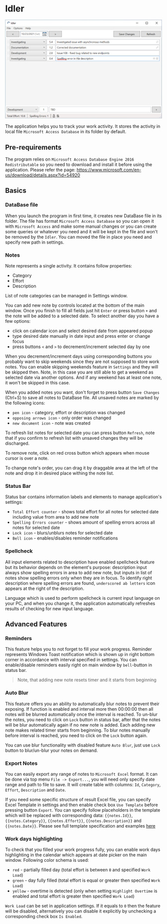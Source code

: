 # Idler

![image](images/main-window.png)

The application helps you to track your work activity. It stores the activity in local file `Microsoft Access Database` in its folder by default.

## Pre-requirements

The program relies on `Microsoft Access Database Engine 2016 Redistributable` so you need to download and install it before using the application. Please refer the page: https://www.microsoft.com/en-us/download/details.aspx?id=54920

## Basics

### DataBase file

When you launch the program in first time, it creates new DataBase file in its folder. The file has format `Microsoft Access Database` so you can open it with `Microsoft Access` and make some manual changes or you can create some queries or whatever you need and it will be kept in the file and won't be removed by the `Idler`. You can moved the file in place you need and specify new path in settings.

### Notes

Note represents a single activity. It contains follow properties:

- Category
- Effort
- Description

List of note categories can be managed in Settings window.

You can add new note by controls located at the bottom of the main window. Once you finish to fill all fields just hit `Enter` or press button `+` and the note will be added to a selected date. To select another day you have a few options:

- click on calendar icon and select desired date from appeared popup
- type desired date manually in date input and press enter or change focus
- press buttons `<` and `>` to decrement/increment selected day by one

When you decrement/increment days using corresponding buttons you probably want to skip weekends since they are not supposed to store work notes. You can enable skipping weekends feature in `Settings` and they will be skipped then. Note, in this case you are still able to get a weekend as selected date via another options. And if any weekend has at least one note, it won't be skipped in this case.

When you added notes you want, don't forget to press button `Save Changes` (Ctrl+S) to save all notes to DataBase file. All unsaved notes are marked by the following icons:

- `pen icon` - category, effort or description was changed
- `opposing arrows icon` - only order was changed
- `new document icon` - note was created

To refresh list notes for selected date you can press button `Refresh`, note that if you confirm to refresh list with unsaved changes they will be discharged.

To remove note, click on red cross button which appears when mouse cursor is over a note.

To change note's order, you can drag it by draggable area at the left of the note and drop it in desired place withing the note list.

### Status Bar

Status bar contains information labels and elements to manage application's settings:

- `Total Effort counter` - shows total effort for all notes for selected date including value from area to add new note
- `Spelling Errors counter` - shows amount of spelling errors across all notes for selected date
- `Lock icon` - blurs/unblurs notes for selected date
- `Bell icon` - enables/disables reminder notifications

### Spellcheck

All input elements related to description have enabled spellcheck feature but its behavior depends on the element's purpose: description input always show spelling errors in area to add new note, but inputs in list of notes show spelling errors only when they are in focus. To identify right description where spelling errors are found, `underscored ab letters` icon appears at the right of the description.

Language which is used to perform spellcheck is current input language on your PC, and when you change it, the application automatically refreshes results of checking for new input language.

## Advanced Features

### Reminders

This feature helps you to not forget to fill your work progress. Reminder represents Windows Toast notification which is shown up in right bottom corner in accordance with interval specified in settings. You can enable/disable reminders easily right on main window by `bell`-button in status bar.

> Note, that adding new note resets timer and it starts from beginning

### Auto Blur

This feature offers you an ability to automatically blur notes to prevent their exposing. If function is enabled and interval more then 00:00:00 then all notes will be blurred automatically once the interval is reached. To un-blur the notes, you need to click on `Lock` button in status bar, after that the notes will be blur automatically again if no new note is added. Each adding new note makes related timer starts from beginning. To blur notes manually before interval is reached, you need to click on the `Lock` button again.

You can use blur functionality with disabled feature `Auto Blur`, just use `Lock` button to blur/un-blur your notes on demand.

### Export Notes

You can easily export any range of notes to `Microsoft Excel` format. It can be done via top menu `File -> Export...`, you will need only specify date range and path to file to save. It will create table with columns: `Id`, `Category`, `Effort`, `Description` and `Date`. 

If you need some specific structure of result Excel file, you can specify Excel Template in settings and then enable check box `Use Template` before pressing button `Export`. You can specify follow placeholders in the template which will be replaced with corresponding data: `{{notes.Id}}`, `{{notes.Category}}`, `{{notes.Effort}}`, `{{notes.Description}}` and `{{notes.Date}}`. Please see full template specification and examples [here](https://github.com/mini-software/MiniExcel/tree/1.31.1-1.31.2#fill-data-to-excel-template-)

### Work days highlighting

To check that you filled your work progress fully, you can enable work days highlighting in the calendar which appears at date picker on the main window. Following color schema is used:

- `red` - partially filled day (total effort is between `0` and specified `Work Load`)
- `green` - day fully filled (total effort is equal or greater then specified `Work Load`)
- `yellow` - overtime is detected (only when setting `Highlight Overtime` is enabled and total effort is greater then specified `Work Load`)

`Work Load` can be set in application settings. If it equals to `0` then the feature will be disabled, alternatively you can disable it explicitly by unchecking a corresponding check box `Is Enabled`.
